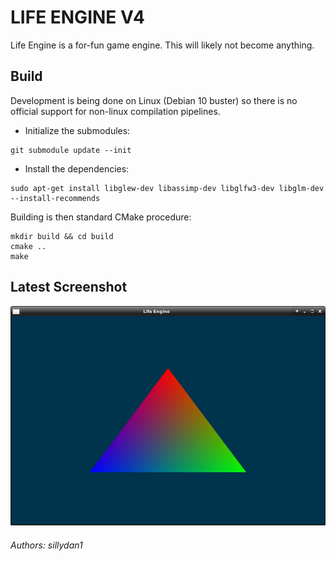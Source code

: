 # LIFE ENGINE V4
Life Engine is a for-fun game engine. This will likely not become anything.

## Build
Development is being done on Linux (Debian 10 buster) so there is no official support for non-linux compilation pipelines.

 - Initialize the submodules: 

```
git submodule update --init
```

 - Install the dependencies: 
   
```
sudo apt-get install libglew-dev libassimp-dev libglfw3-dev libglm-dev --install-recommends
```

Building is then standard CMake procedure:
```
mkdir build && cd build
cmake ..
make
```

## Latest Screenshot
![Latest Screenshot](readme_resources/first_triangle.png)

###### Authors: sillydan1
